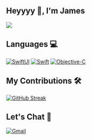 ## Heyyyy 👋, I'm James
![](https://media.giphy.com/media/QZafWHTjJmwTK/giphy.gif)

## Languages 💻
[![SwiftUI](https://img.shields.io/badge/-Fluent-2EC866?logo=swift&logoColor=white&label=SwiftUI&labelColor=008CC1&style=flat)](https://developer.apple.com/swiftui/)
[![Swift](https://img.shields.io/badge/-Fluent-2EC866?logo=swift&logoColor=white&label=Swift&labelColor=FA7343&style=flat)](https://developer.apple.com/swift/)
[![Objective-C](https://img.shields.io/badge/-Deprecated-EAB300?label=Objective-C&labelColor=gray&style=flat)](https://developer.apple.com/library/archive/documentation/Cocoa/Conceptual/ProgrammingWithObjectiveC/Introduction/Introduction.html#//apple_ref/doc/uid/TP40011210)

## My Contributions :hammer_and_wrench:
[![GitHub Streak](http://github-readme-streak-stats.herokuapp.com?user=jamesle7&theme=radical&disable_animations=true)](https://git.io/streak-stats)

## Let's Chat 💬
[![Gmail](https://img.shields.io/badge/-Gmail-EA4335?logo=gmail&logoColor=red&labelColor=white&style=flat)](mailto:james.ledesma23@gmail.com)

<!-- ## Things I've Accomplished
[![Firebase](https://img.shields.io/badge/-Proficient-F80000?logo=firebase&logoColor=yellow&label=Firebase&labelColor=007BFC&style=flat)](https://firebase.google.com/docs/database)


